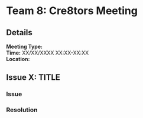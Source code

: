 # Team 8: Cre8tors Meeting
## Details
**Meeting Type:**  
**Time:** XX/XX/XXXX XX:XX-XX:XX  
**Location:**  
## Issue X: TITLE
### Issue
### Resolution
